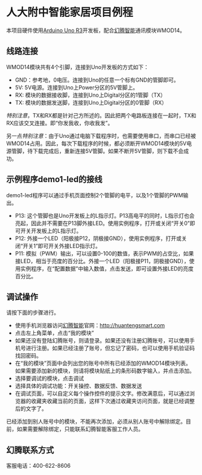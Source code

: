 # 人大附中智能家居项目例程

本项目硬件使用[Arduino Uno R3]开发板，配合[幻腾智能]通讯模块WMOD14。

[Arduino Uno R3]:<https://www.arduino.cc/en/Main/ArduinoBoardUno>
[幻腾智能]:<http://huantengsmart.com>

## 线路连接

WMOD14模块共有4个引脚，连接到Uno开发板的方式如下：

- GND：参考地，0电压。连接到Uno的任意一个标有GND的管脚即可。
- 5V:  5V电源。连接到Uno上Power分区的5V管脚上。
- RX:  模块的数据接收脚，连接到Uno上Digital分区的1管脚（TX）
- TX:  模块的数据发送脚，连接到Uno上Digital分区的0管脚（RX）

*特别注意*，TX和RX都是针对己方所述的。因此把两个电路板连接在一起时，TX和RX应该交叉连接。即“你发我收，你收我发”。

另一点*特别注意*：由于Uno通过电脑下载程序时，也需要使用串口，而串口已经被WMOD14占用。因此，每次下载程序的时候，都必须断开WMOD14模块的5V电源管脚，待下载完成后，重新连接5V管脚。如果不断开5V管脚，则下载不会成功。

## 示例程序demo1-led的接线

demo1-led程序可以通过手机页面控制2个管脚的电平，以及1个管脚的PWM输出。

- P13: 这个管脚也是Uno开发板上的L指示灯。P13高电平的同时，L指示灯也会亮起，因此并不需要在P13脚外接LED。使用实例程序，打开或关闭“开关0”即可开关开发板上的L指示灯。
- P12: 外接一个LED（阳极接P12，阴极接GND），使用实例程序，打开或关闭“开关1”即可开关外接LED指示灯。
- P11: 模拟（PWM）输出，可以设置0-100的数值，表示PWM的占空比，如果接LED，相当于亮度的百分比。外接一个LED（阳极接P11，阴极接GND），使用实例程序，在“配置数据”中输入数值，点击发送，即可设置外接LED的亮度百分比。

## 调试操作

请按下面的步骤进行。

- 使用手机浏览器访问[幻腾智能]官网：http://huantengsmart.com
- 点击左上角菜单，点击“我的模块”
- 如果还没有登陆幻腾账号，则请登录。如果还没有注册幻腾账号，可以使用手机号进行注册。如果已经注册了账号，但忘记了密码，也可以使用手机验证码找回密码。
- 在“我的模块”页面中会列出您的账号中所有已经添加的WMOD14模块列表。如果需要添加新的模块，则请将模块贴纸上的条形码数字输入，并点击添加。
- 选择要调试的模块，点击调试
- 选择具体的调试功能：开关操控、数据反馈、数据发送
- 在调试页面，可以自定义每个操作控件的提示文字。修改满意后，可以通过浏览器的收藏夹收藏当前的页面，这样下次通过收藏夹访问页面，就是已经调整后的文字了。

已经添加到别人账号中的模块，不能再次添加，必须从别人账号中解除绑定。目前，如果需要解除绑定，只能联系幻腾智能客服工作人员。

## 幻腾联系方式

客服电话：400-622-8606
